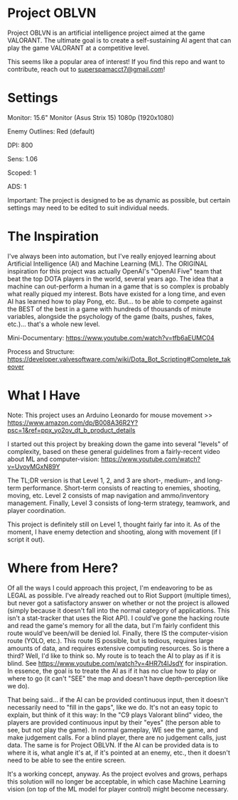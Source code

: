 # Project OBLVN
Project OBLVN is an artificial intelligence project aimed at the game VALORANT. The ultimate goal is to create a self-sustaining AI agent that can play the game VALORANT at a competitive level.

This seems like a popular area of interest! If you find this repo and want to contribute, reach out to superspamacct7@gmail.com!

# Settings
Monitor: 15.6" Monitor (Asus Strix 15) 1080p (1920x1080)

Enemy Outlines: Red (default)

DPI: 800

Sens: 1.06

Scoped: 1

ADS: 1

Important: The project is designed to be as dynamic as possible, but certain settings may need to be edited to suit individual needs.


# The Inspiration
I've always been into automation, but I've really enjoyed learning about Artificial Intelligence (AI) and Machine Learning (ML). The ORIGINAL inspiration for this project was actually OpenAI's "OpenAI Five" team that beat the top DOTA players in the world, several years ago. The idea that a machine can out-perform a human in a game that is so complex is probably what really piqued my interest. Bots have existed for a long time, and even AI has learned how to play Pong, etc. But... to be able to compete against the BEST of the best in a game with hundreds of thousands of minute variables, alongside the psychology of the game (baits, pushes, fakes, etc.)... that's a whole new level.

Mini-Documentary: https://www.youtube.com/watch?v=tfb6aEUMC04

Process and Structure: https://developer.valvesoftware.com/wiki/Dota_Bot_Scripting#Complete_takeover

# What I Have
Note: This project uses an Arduino Leonardo for mouse movement >> https://www.amazon.com/dp/B008A36R2Y?psc=1&ref=ppx_yo2ov_dt_b_product_details

I started out this project by breaking down the game into several "levels" of complexity, based on these general guidelines from a fairly-recent video about ML and computer-vision: https://www.youtube.com/watch?v=UvoyMGxN89Y

The TL;DR version is that Level 1, 2, and 3 are short-, medium-, and long-term performance. Short-term consists of reacting to enemies, shooting, moving, etc. Level 2 consists of map navigation and ammo/inventory management. Finally, Level 3 consists of long-term strategy, teamwork, and player coordination.

This project is definitely still on Level 1, thought fairly far into it. As of the moment, I have enemy detection and shooting, along with movement (if I script it out).

# Where from Here?
Of all the ways I could approach this project, I'm endeavoring to be as LEGAL as possible. I've already reached out to Riot Support (multiple times), but never got a satisfactory answer on whether or not the project is allowed (simply because it doesn't fall into the normal category of applications. This isn't a stat-tracker that uses the Riot API). I could've gone the hacking route and read the game's memory for all the data, but I'm fairly confident this route would've been/will be denied lol. Finally, there IS the computer-vision route (YOLO, etc.). This route IS possible, but is tedious, requires large amounts of data, and requires extensive computing resources. So is there a third? Well, I'd like to think so. My route is to teach the AI to play as if it is blind. See https://www.youtube.com/watch?v=4HR7t4lJsdY for inspiration. In essence, the goal is to treate the AI as if it has no clue how to play or where to go (it can't "SEE" the map and doesn't have depth-perception like we do).

That being said... if the AI can be provided continuous input, then it doesn't necessarily need to "fill in the gaps", like we do. It's not an easy topic to explain, but think of it this way: In the "C9 plays Valorant blind" video, the players are provided continuous input by their "eyes" (the person able to see, but not play the game). In normal gameplay, WE see the game, and make judgement calls. For a blind player, there are no judgement calls, just data. The same is for Project OBLVN. If the AI can be provided data is to where it is, what angle it's at, if it's pointed at an enemy, etc., then it doesn't need to be able to see the entire screen.

It's a working concept, anyway. As the project evolves and grows, perhaps this solution will no longer be acceptable, in which case Machine Learning vision (on top of the ML model for player control) might become necessary.

